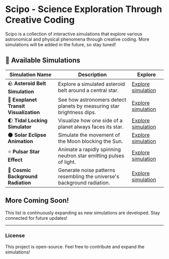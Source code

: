 # Scipo - Science Exploration Through Creative Coding

Scipo is a collection of interactive simulations that explore various astronomical and physical phenomena through creative coding. More simulations will be added in the future, so stay tuned!

## 🌠 Available Simulations

| Simulation Name | Description | Explore |
|---------------|-------------|---------|
| 🪨 **Asteroid Belt Simulation** | Explore a simulated asteroid belt around a central star. | [Explore simulation](#) |
| 🔭 **Exoplanet Transit Visualization** | See how astronomers detect planets by measuring star brightness dips. | [Explore simulation](#) |
| 🌓 **Tidal Locking Simulator** | Visualize how one side of a planet always faces its star. | [Explore simulation](#) |
| 🌑 **Solar Eclipse Animation** | Simulate the movement of the Moon blocking the Sun. | [Explore simulation](#) |
| ⭐ **Pulsar Star Effect** | Animate a rapidly spinning neutron star emitting pulses of light. | [Explore simulation](#) |
| 🌌 **Cosmic Background Radiation** | Generate noise patterns resembling the universe's background radiation. | [Explore simulation](#) |

## More Coming Soon!
This list is continuously expanding as new simulations are developed. Stay connected for future updates!

---

### License
This project is open-source. Feel free to contribute and expand the simulations!

